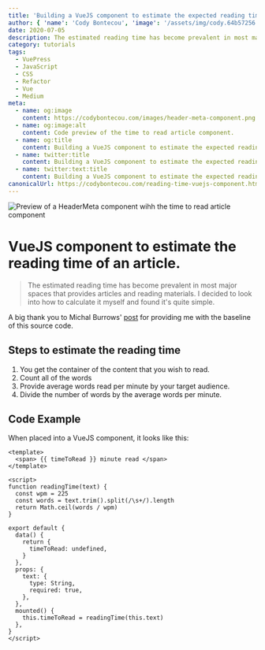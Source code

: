 ```yaml
---
title: 'Building a VueJS component to estimate the expected reading time of an article.'
author: { 'name': 'Cody Bontecou', 'image': '/assets/img/cody.64b57256.jpg' }
date: 2020-07-05
description: The estimated reading time has become prevalent in most major spaces that provides articles and reading materials. Build this functionality into your site using a VueJS component.
category: tutorials
tags:
  - VuePress
  - JavaScript
  - CSS
  - Refactor
  - Vue
  - Medium
meta:
  - name: og:image
    content: https://codybontecou.com/images/header-meta-component.png
  - name: og:image:alt
    content: Code preview of the time to read article component.
  - name: og:title
    content: Building a VueJS component to estimate the expected reading time of an article.
  - name: twitter:title
    content: Building a VueJS component to estimate the expected reading time of an article.
  - name: twitter:text:title
    content: Building a VueJS component to estimate the expected reading time of an article.
canonicalUrl: https://codybontecou.com/reading-time-vuejs-component.html
---
```


<img src="images/header-meta-component.png" alt="Preview of a HeaderMeta component wihh the time to read article component" class="rounded shadow-lg" />

<h1 class="mt-24 text-4xl font-semibold">VueJS component to estimate the reading time of an article.</h1>

> The estimated reading time has become prevalent in most major spaces that provides articles and reading materials. I decided to look into how to calculate it myself and found it's quite simple.

<HeaderMeta :author=$frontmatter.author :date=$frontmatter.date />

<p class="mt-8 font-semibold text-gray-800">A big thank you to Michal Burrows' <a href="https://dev.to/michaelburrows/calculate-the-estimated-reading-time-of-an-article-using-javascript-2k9l" target="_blank">post</a> for providing me with the baseline of this source code.</p>

## Steps to estimate the reading time

1. You get the container of the content that you wish to read.
1. Count all of the words
1. Provide average words read per minute by your target audience.
1. Divide the number of words by the average words per minute.

## Code Example

When placed into a VueJS component, it looks like this:

```vue
<template>
  <span> {{ timeToRead }} minute read </span>
</template>

<script>
function readingTime(text) {
  const wpm = 225
  const words = text.trim().split(/\s+/).length
  return Math.ceil(words / wpm)
}

export default {
  data() {
    return {
      timeToRead: undefined,
    }
  },
  props: {
    text: {
      type: String,
      required: true,
    },
  },
  mounted() {
    this.timeToRead = readingTime(this.text)
  },
}
</script>
```

<SimpleNewsletter />
<Post />
